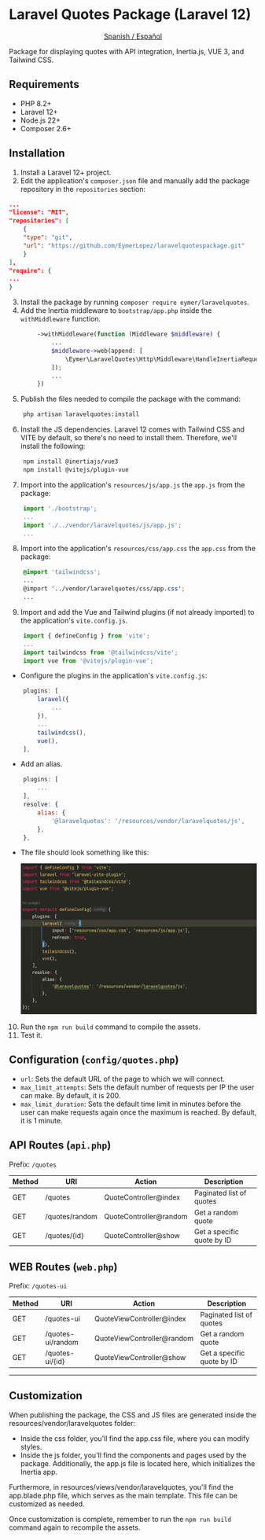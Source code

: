 # Laravel Quotes Package (Laravel 12)

<p style="text-align: center">
    <a href="./LEAME.MD">Spanish / Español</a>
</p>

Package for displaying quotes with API integration, Inertia.js, VUE 3, and Tailwind CSS.

## Requirements
- PHP 8.2+
- Laravel 12+
- Node.js 22+
- Composer 2.6+

## Installation

1. Install a Laravel 12+ project.
2. Edit the application's `composer.json` file and manually add the package repository in the `repositories` section:
```json
...
"license": "MIT",
"repositories": [
    {
    "type": "git",
    "url": "https://github.com/EymerLopez/laravelquotespackage.git"
    }
],
"require": {
...
}
```
3. Install the package by running `composer require eymer/laravelquotes`.
4. Add the Inertia middleware to `bootstrap/app.php` inside the `withMiddleware` function.
```php
        ->withMiddleware(function (Middleware $middleware) {
            ...
            $middleware->web(append: [
                \Eymer\LaravelQuotes\Http\Middleware\HandleInertiaRequests::class,
            ]);
            ...
        })
```
5. Publish the files needed to compile the package with the command:
```bash
    php artisan laravelquotes:install
```
6. Install the JS dependencies. Laravel 12 comes with Tailwind CSS and VITE by default, so there's no need to install them. Therefore, we'll install the following:
```bash
    npm install @inertiajs/vue3  
    npm install @vitejs/plugin-vue  
```
7. Import into the application's `resources/js/app.js` the `app.js` from the package:
```js
    import './bootstrap';
    ...
    import './../vendor/laravelquotes/js/app.js';
    ...
```
8. Import into the application's `resources/css/app.css` the `app.css` from the package:
```scss
    @import 'tailwindcss';
    ...
    @import '../vendor/laravelquotes/css/app.css';
    ...
```
9. Import and add the Vue and Tailwind plugins (if not already imported) to the application's `vite.config.js`.
```js
    import { defineConfig } from 'vite';
    ...
    import tailwindcss from '@tailwindcss/vite';
    import vue from '@vitejs/plugin-vue';
```
- Configure the plugins in the application's `vite.config.js`:
```js
    plugins: [
        laravel({
            ...
        }),
        ...
        tailwindcss(),
        vue(),
    ],
``` 
- Add an alias.
```js
    plugins: [
        ...
    ],
    resolve: {
        alias: {
            '@laravelquotes': '/resources/vendor/laravelquotes/js',
        },
    },
```

- The file should look something like this:

  ![Vite Config Example](images/final_vite_config.png)

10. Run the ``npm run build`` command to compile the assets.
11. Test it.

## Configuration (`config/quotes.php`)
* `url`: Sets the default URL of the page to which we will connect.
* `max_limit_attempts`: Sets the default number of requests per IP the user can make. By default, it is 200.
* `max_limit_duration`: Sets the default time limit in minutes before the user can make requests again once the maximum is reached. By default, it is 1 minute.

## API Routes (`api.php`)
Prefix: `/quotes`

| Method | URI                  | Action                      | Description                          |
|--------|----------------------|----------------------------|--------------------------------------|
| GET    | /quotes              | QuoteController@index      | Paginated list of quotes            |
| GET    | /quotes/random       | QuoteController@random     | Get a random quote                   |
| GET    | /quotes/{id}         | QuoteController@show       | Get a specific quote by ID           |

## WEB Routes (`web.php`)
Prefix: `/quotes-ui`

| Method | URI               | Action                     | Description                          |
|--------|-------------------|----------------------------|--------------------------------------|
| GET    | /quotes-ui        | QuoteViewController@index  | Paginated list of quotes            |
| GET    | /quotes-ui/random | QuoteViewController@random | Get a random quote                   |
| GET    | /quotes-ui/{id}   | QuoteViewController@show   | Get a specific quote by ID           |

---

## Customization

When publishing the package, the CSS and JS files are generated inside the resources/vendor/laravelquotes folder:

- Inside the css folder, you'll find the app.css file, where you can modify styles.
- Inside the js folder, you'll find the components and pages used by the package. Additionally, the app.js file is located here, which initializes the Inertia app.

Furthermore, in resources/views/vendor/laravelquotes, you'll find the app.blade.php file, which serves as the main template. This file can be customized as needed.

Once customization is complete, remember to run the ``npm run build`` command again to recompile the assets.